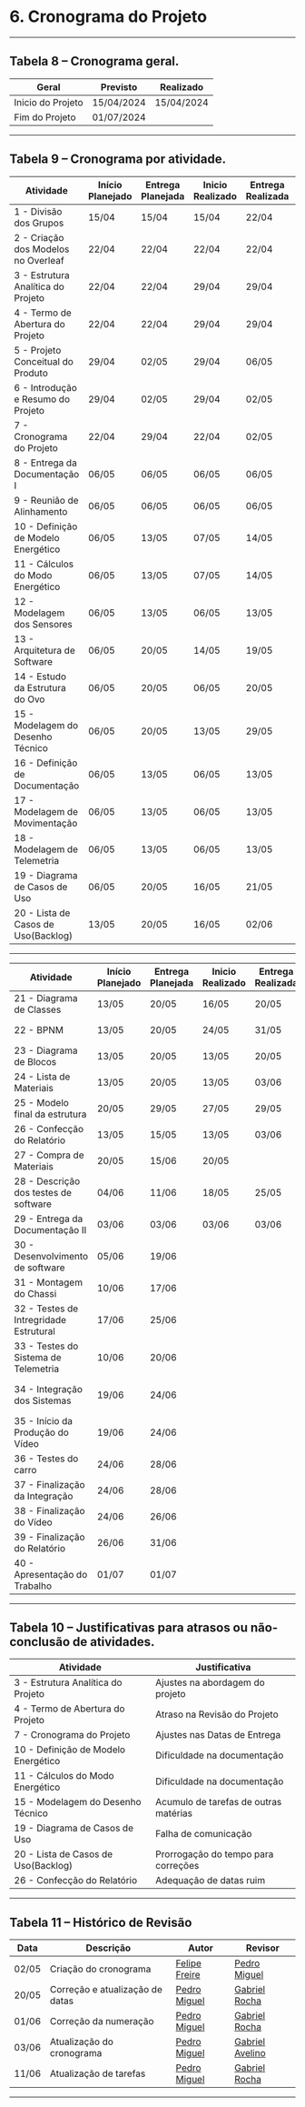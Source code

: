 # 6. Cronograma do Projeto

___________________________________________________________________________________

## Tabela 8 – Cronograma geral.

|      Geral      | Previsto |Realizado |
|-----------------|----------|----------|
|Inicio do Projeto|15/04/2024|15/04/2024|
|Fim do Projeto   |01/07/2024|          |

___________________________________________________________________________________
 
## Tabela 9 – Cronograma por atividade.


| Atividade | Início Planejado | Entrega Planejada | Inicio Realizado | Entrega Realizada | Ativadades Predecessoras | Responsáveis |
| ---------------------------------- | ----- | ----- | ----- | ----- | ----------------- | ---------------------- |
| 1 - Divisão dos Grupos             | 15/04 | 15/04 | 15/04 | 22/04 |                   |Todos Integrantes       |
| 2 - Criação dos Modelos no Overleaf| 22/04 | 22/04 | 22/04 | 22/04 |                   |Sub-Grupo TAP           |
| 3 - Estrutura Analítica do Projeto | 22/04 | 22/04 | 29/04 | 29/04 |                   |Sub-Grupo EAP           |
| 4 - Termo de Abertura do Projeto   | 22/04 | 22/04 | 29/04 | 29/04 |                   |Sub-Grupo TAP           |
| 5 - Projeto Conceitual do Produto  | 29/04 | 02/05 | 29/04 | 06/05 |                   |Sub-Grupo PCP           |
| 6 - Introdução e Resumo do Projeto | 29/04 | 02/05 | 29/04 | 02/05 |                   |Sub-Grupo Overleaf      |
| 7 - Cronograma do Projeto          | 22/04 | 29/04 | 22/04 | 02/05 | 1 a 5             |Sub-Grupo Cronograma    |
| 8 - Entrega da Documentação I      | 06/05 | 06/05 | 06/05 | 06/05 | 1 a 7             |Gerente Geral           |
| 9 - Reunião de Alinhamento         | 06/05 | 06/05 | 06/05 | 06/05 | 1                 |Todos Integrantes       |
| 10 - Definição de Modelo Energético| 06/05 | 13/05 | 07/05 | 14/05 | 5                 |Sub-Grupo Energia       |
| 11 - Cálculos do Modo Energético   | 06/05 | 13/05 | 07/05 | 14/05 | 10                |Sub-Grupo Energia       |
| 12 - Modelagem dos Sensores        | 06/05 | 13/05 | 06/05 | 13/05 |                   |Sub-Grupo Eletrônica    |
| 13 - Arquitetura de Software       | 06/05 | 20/05 | 14/05 | 19/05 | 5                 |Sub-Grupo Software      |
| 14 - Estudo da Estrutura do Ovo    | 06/05 | 20/05 | 06/05 | 20/05 |                   |Sub-Grupo Estrutura     |
| 15 - Modelagem do Desenho Técnico  | 06/05 | 20/05 | 13/05 | 29/05 | 14                |Sub-Grupo Estrutura     |
| 16 - Definição de Documentação     | 06/05 | 13/05 | 06/05 | 13/05 | 5                 |Sub-grupo software      |
| 17 - Modelagem de Movimentação     | 06/05 | 13/05 | 06/05 | 13/05 | 15                |Sub-grupo Eletrônica    |
| 18 - Modelagem de Telemetria       | 06/05 | 13/05 | 06/05 | 13/05 | 17                |Sub-grupo Eletrônica    |
| 19 - Diagrama de Casos de Uso      | 06/05 | 20/05 | 16/05 | 21/05 | 13                |Sub-grupo Software      |
| 20 - Lista de Casos de Uso(Backlog)| 13/05 | 20/05 | 16/05 | 02/06 | 19                |Sub-grupo Software      |

___________________________________________________________________________________


| Atividade | Início Planejado | Entrega Planejada | Inicio Realizado | Entrega Realizada | Ativadades Predecessoras | Responsáveis |
| ------------------------------------- | ----- | ----- | ----- | ----- | ------------------- | ------------------- |
| 21 - Diagrama de Classes              | 13/05 | 20/05 | 16/05 | 20/05 | 13                  |Sub-grupo Software   |
| 22 - BPNM                             | 13/05 | 20/05 | 24/05 | 31/05 | 13                  |Sub-grupo Software   |
| 23 - Diagrama de Blocos               | 13/05 | 20/05 | 13/05 | 20/05 | 17                  |Sub-grupo Eletronica |
| 24 - Lista de Materiais               | 13/05 | 20/05 | 13/05 | 03/06 | 15 e 17             | Gerentes            |
| 25 - Modelo final da estrutura        | 20/05 | 29/05 | 27/05 | 29/05 | 14, 15, 17 e 24     |Sub-grupo Estrutura  | 
| 26 - Confecção do Relatório           | 13/05 | 15/05 | 13/05 | 03/06 | 9 a 25              |Sub-grupo overleaf   |
| 27 - Compra de Materiais              | 20/05 | 15/06 | 20/05 |       | 24                  | Gerentes            |
| 28 - Descrição dos testes de software | 04/06 | 11/06 | 18/05 | 25/05 |                     |Sub-grupo Software   | 
| 29 - Entrega da Documentação II       | 03/06 | 03/06 | 03/06 | 03/06 | 26                  |Gerente Geral        |
| 30 - Desenvolvimento de software      | 05/06 | 19/06 |       |       | 19, 20, 21, 22 e 28 | Sub-grupo Software  |
| 31 - Montagem do Chassi               | 10/06 | 17/06 |       |       | 25 e 27             |Sub-grupo Estrutura  | 
| 32 - Testes de Intregridade Estrutural| 17/06 | 25/06 |       |       | 31                  |Sub-grupo Estrutura  |
| 33 - Testes do Sistema de Telemetria  | 10/06 | 20/06 |       |       | 32                  |Sub-grupo eletrônica |
| 34 - Integração dos Sistemas          | 19/06 | 24/06 |       |       | 30 a 33             |Sub-grupo eletrônica e software |
| 35 - Início da Produção do Vídeo      | 19/06 | 24/06 |       |       | 30 a 34             |Sub-grupo Vídeo      |
| 36 - Testes do carro                  | 24/06 | 28/06 |       |       | 30 a 34             |Sub-grupo eletrônica |
| 37 - Finalização da Integração        | 24/06 | 28/06 |       |       | 37                  |Sub-grupo eletrônica |
| 38 - Finalização do Vídeo             | 24/06 | 26/06 |       |       | 35                  |Sub-grupo vídeo      |
| 39 - Finalização do Relatório         | 26/06 | 31/06 |       |       | 30 a 38             |Sub-grupo overleaf   |
| 40 - Apresentação do Trabalho         | 01/07 | 01/07 |       |       | 39                  |Todos Integrantes    |

___________________________________________________________________________________

## Tabela 10 – Justificativas para atrasos ou não-conclusão de atividades.

|              Atividade            |         Justificativa         |
|-----------------------------------|-------------------------------|
| 3 - Estrutura Analítica do Projeto|Ajustes na abordagem do projeto|
| 4 - Termo de Abertura do Projeto  |Atraso na Revisão do Projeto   |
| 7 - Cronograma do Projeto         |Ajustes nas Datas de Entrega   |
| 10 - Definição de Modelo Energético| Dificuldade na documentação |
| 11 - Cálculos do Modo Energético   | Dificuldade na documentação |
| 15 - Modelagem do Desenho Técnico| Acumulo de tarefas de outras matérias |
| 19 - Diagrama de Casos de Uso      | Falha de comunicação |
| 20 - Lista de Casos de Uso(Backlog)| Prorrogação do tempo para correções |
| 26 - Confecção do Relatório        | Adequação de datas ruim |

___________________________________________________________________________________

## Tabela 11 – Histórico de Revisão

| Data  |             Descrição           |              Autor            |             Revisor           |
|-------|---------------------------------|-------------------------------|-------------------------------|
| 02/05 | Criação do cronograma           | [Felipe Freire](https://github.com/FelipeFreire-gf) | [Pedro Miguel](https://github.com/pedroMADBR) |
| 20/05 | Correção e atualização de datas | [Pedro Miguel](https://github.com/pedroMADBR) |[Gabriel Rocha](https://github.com/GabrielG-Rocha) |
| 01/06 | Correção da numeração | [Pedro Miguel](https://github.com/pedroMADBR) | [Gabriel Rocha](https://github.com/GabrielG-Rocha) |
| 03/06 | Atualização do cronograma | [Pedro Miguel](https://github.com/pedroMADBR) | [Gabriel Avelino](https://github.com/gabrielavelino) |
| 11/06 | Atualização de tarefas | [Pedro Miguel](https://github.com/pedroMADBR) | [Gabriel Rocha](https://github.com/GabrielG-Rocha) |

___________________________________________________________________________________
